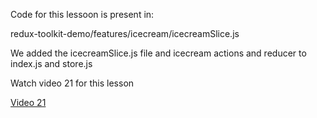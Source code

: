 <p>Code for this lessoon is present in:</p>
<p>redux-toolkit-demo/features/icecream/icecreamSlice.js</p>

<p>We added the icecreamSlice.js file and icecream actions and reducer to index.js and store.js</p>
<p>Watch video 21 for this lesson</p>
<a href="https://www.youtube.com/watch?v=Q-KZCLu5cbI">Video 21</a>
